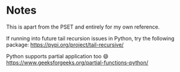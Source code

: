 # Notes

This is apart from the PSET and entirely for my own reference.

If running into future tail recursion issues in Python, try the following package:
https://pypi.org/project/tail-recursive/

Python supports partial application too 😄
https://www.geeksforgeeks.org/partial-functions-python/
